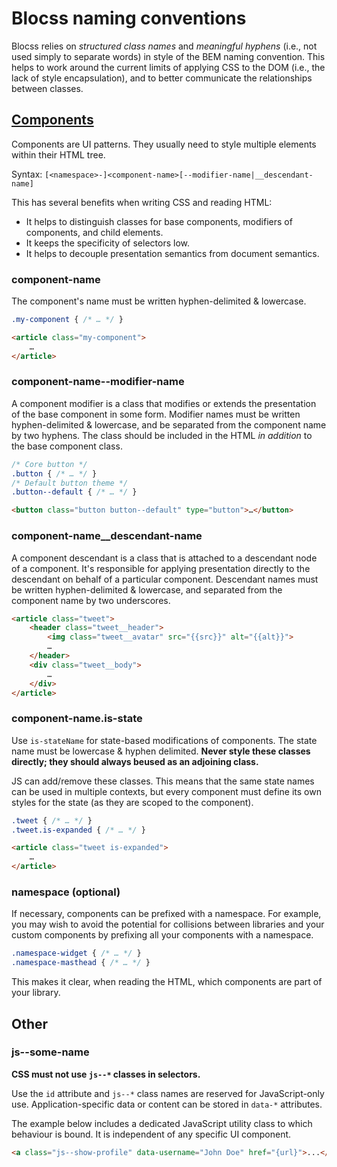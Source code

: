# Blocss naming conventions

Blocss relies on _structured class names_ and _meaningful hyphens_ (i.e., not
used simply to separate words) in style of the BEM naming convention. This helps
to work around the current limits of applying CSS to the DOM (i.e., the lack of
style encapsulation), and to better communicate the relationships between classes.


<a name="components"></a>
## [Components](components.md)

Components are UI patterns. They usually need to style multiple elements within
their HTML tree.

Syntax: `[<namespace>-]<component-name>[--modifier-name|__descendant-name]`

This has several benefits when writing CSS and reading HTML:

* It helps to distinguish classes for base components, modifiers of components,
  and child elements.
* It keeps the specificity of selectors low.
* It helps to decouple presentation semantics from document semantics.


<a name="component-name"></a>
### component-name

The component's name must be written hyphen-delimited & lowercase.

```css
.my-component { /* … */ }
```

```html
<article class="my-component">
    …
</article>
```

<a name="component-name--modifier-name"></a>
### component-name--modifier-name

A component modifier is a class that modifies or extends the presentation of
the base component in some form. Modifier names must be written hyphen-delimited
& lowercase, and be separated from the component name by two hyphens.
The class should be included in the HTML _in addition_ to the base component class.

```css
/* Core button */
.button { /* … */ }
/* Default button theme */
.button--default { /* … */ }
```

```html
<button class="button button--default" type="button">…</button>
```

<a name="component-name__descendant-name"></a>
### component-name__descendant-name

A component descendant is a class that is attached to a descendant node of a
component. It's responsible for applying presentation directly to the
descendant on behalf of a particular component. Descendant names must be
written hyphen-delimited & lowercase, and separated from the component name by
two underscores.

```html
<article class="tweet">
    <header class="tweet__header">
        <img class="tweet__avatar" src="{{src}}" alt="{{alt}}">
        …
    </header>
    <div class="tweet__body">
        …
    </div>
</article>
```

<a name="is-state"></a>
### component-name.is-state

Use `is-stateName` for state-based modifications of components. The state name
must be lowercase & hyphen delimited. **Never style these classes directly;
they should always beused as an adjoining class.**

JS can add/remove these classes. This means that the same state names can be
used in multiple contexts, but every component must define its own styles for
the state (as they are scoped to the component).

```css
.tweet { /* … */ }
.tweet.is-expanded { /* … */ }
```

```html
<article class="tweet is-expanded">
    …
</article>
```

<a name="namespace"></a>
### namespace (optional)

If necessary, components can be prefixed with a namespace. For example, you may
wish to avoid the potential for collisions between libraries and your custom
components by prefixing all your components with a namespace.

```css
.namespace-widget { /* … */ }
.namespace-masthead { /* … */ }
```

This makes it clear, when reading the HTML, which components are part of your
library.


## Other

<a name="js--some-name"></a>
### js--some-name

**CSS must not use `js--*` classes in selectors.**

Use the `id` attribute and `js--*` class names are reserved for JavaScript-only
use. Application-specific data or content can be stored in `data-*`
attributes.

The example below includes a dedicated JavaScript utility class to which
behaviour is bound. It is independent of any specific UI component.

```html
<a class="js--show-profile" data-username="John Doe" href="{url}">...</a>
```